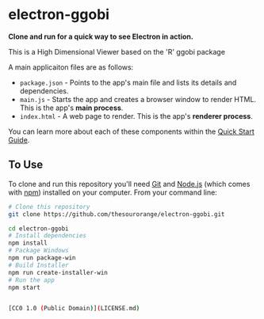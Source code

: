 # electron-ggobi

**Clone and run for a quick way to see Electron in action.**

This is a High Dimensional Viewer based on the 'R' ggobi package


A main applicaiton files are as follows:

- `package.json` - Points to the app's main file and lists its details and dependencies.
- `main.js` - Starts the app and creates a browser window to render HTML. This is the app's **main process**.
- `index.html` - A web page to render. This is the app's **renderer process**.

You can learn more about each of these components within the [Quick Start Guide](http://electron.atom.io/docs/tutorial/quick-start).

## To Use

To clone and run this repository you'll need [Git](https://git-scm.com) and [Node.js](https://nodejs.org/en/download/) (which comes with [npm](http://npmjs.com)) installed on your computer. From your command line:

```bash
# Clone this repository
git clone https://github.com/thesourorange/electron-ggobi.git

cd electron-ggobi
# Install dependencies
npm install
# Package Windows
npm run package-win
# Build Installer
npm run create-installer-win
# Run the app
npm start


[CC0 1.0 (Public Domain)](LICENSE.md)
